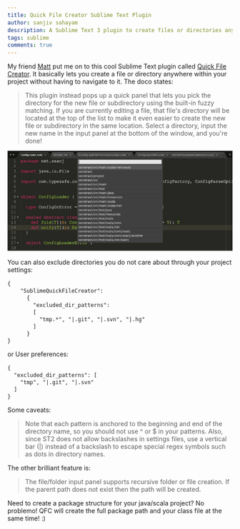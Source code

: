 ```yaml
---
title: Quick File Creator Sublime Text Plugin
author: sanjiv sahayam
description: A Sublime Text 3 plugin to create files or directories anywhere within your project structure.
tags: sublime
comments: true
---
```


My friend [Matt](https://twitter.com/edwardsmatt) put me on to this cool Sublime Text plugin called [Quick File Creator](https://packagecontrol.io/packages/Quick%20File%20Creator). It basically lets you create a file or directory anywhere within your project without having to navigate to it. The doco states:

 >  This plugin instead pops up a quick panel that lets you pick the directory for the new file or subdirectory using the built-in fuzzy matching. If you are currently editing a file, that file's directory will be located at the top of the list to make it even easier to create the new file or subdirectory in the same location. Select a directory, input the new name in the input panel at the bottom of the window, and you're done!

![Quick File Creator - Sublime Text Plugin](/images/quick_file_creator_popup.jpg)

 You can also exclude directories you do not care about through your project settings:

```{.javascript .scrollx}
{
    "SublimeQuickFileCreator":
      {
        "excluded_dir_patterns":
        [
          "tmp.*", "|.git", "|.svn", "|.hg"
        ]
      }
}
```
or User preferences:

```{.javascript .scrollx}
{
  "excluded_dir_patterns": [
    "tmp", "|.git", "|.svn"
  ]
}
```

Some caveats:

 > Note that each pattern is anchored to the beginning and end of the directory name, so you should not use ^ or $ in your patterns. Also, since ST2 does not allow backslashes in settings files, use a vertical bar (|) instead of a backslash to escape special regex symbols such as dots in directory names.

The other brilliant feature is:

 > The file/folder input panel supports recursive folder or file creation. If the parent path does not exist then the path will be created.

Need to create a package structure for your java/scala project? No problemo! QFC will create the full package path and your class file at the same time! :) 